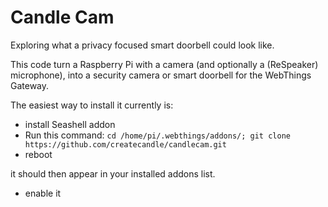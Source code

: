 # Candle Cam

Exploring what a privacy focused smart doorbell could look like.

This code turn a Raspberry Pi with a camera (and optionally a (ReSpeaker) microphone), into a security camera or smart doorbell for the WebThings Gateway.

The easiest way to install it currently is:
- install Seashell addon
- Run this command: `cd /home/pi/.webthings/addons/; git clone https://github.com/createcandle/candlecam.git `
- reboot

it should then appear in your installed addons list.
- enable it
